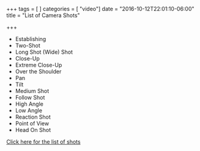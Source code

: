 +++
tags = [
]
categories = [ "video"]
date = "2016-10-12T22:01:10-06:00"
title = "List of Camera Shots"

+++

<ul>
	<li>Establishing</li>
	<li>Two-Shot</li>
	<li>Long Shot (Wide) Shot</li>
	<li>Close-Up</li>
	<li>Extreme Close-Up</li>
	<li>Over the Shoulder</li>
	<li>Pan</li>
	<li>Tilt</li>
	<li>Medium Shot</li>
	<li>Follow Shot</li>
	<li>High Angle</li>
	<li>Low Angle</li>
	<li>Reaction Shot</li>
	<li>Point of View</li>
	<li>Head On Shot</li>
</ul>
</div>


<a title="Camera Shots" href="https://docs.google.com/viewer?a=v&amp;pid=explorer&amp;chrome=true&amp;srcid=0B9Tr36dGKi_CNGE3Njk1OTAtOTZiOS00NWUyLTg0MmItMGMwNTVkNmYzZWNm&amp;hl=en">Click here for the list of shots</a>
